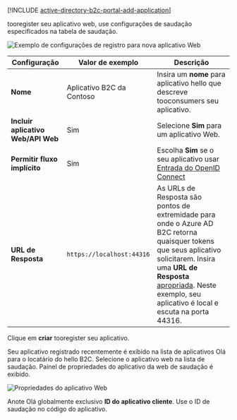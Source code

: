 [!INCLUDE [active-directory-b2c-portal-add-application](active-directory-b2c-portal-add-application.md)]

tooregister seu aplicativo web, use configurações de saudação especificados na tabela de saudação.

![Exemplo de configurações de registro para nova aplicativo Web](./media/active-directory-b2c-register-web-app/b2c-new-app-settings.png)

| Configuração      | Valor de exemplo  | Descrição                                        |
| ------------ | ------- | -------------------------------------------------- |
| **Nome** | Aplicativo B2C da Contoso | Insira um **nome** para aplicativo hello que descreve tooconsumers seu aplicativo. | 
| **Incluir aplicativo Web/API Web** | Sim | Selecione **Sim** para um aplicativo Web. |
| **Permitir fluxo implícito** | Sim | Escolha **Sim** se o seu aplicativo usar [Entrada do OpenID Connect](../articles/active-directory-b2c/active-directory-b2c-reference-oidc.md) |
| **URL de Resposta** | `https://localhost:44316` | As URLs de Resposta são pontos de extremidade para onde o Azure AD B2C retorna quaisquer tokens que seus aplicativo solicitarem. Insira uma **URL de Resposta** [apropriada](../articles/active-directory-b2c/active-directory-b2c-app-registration.md#choosing-a-web-app-or-api-reply-url). Neste exemplo, seu aplicativo é local e escuta na porta 44316. |

Clique em **criar** tooregister seu aplicativo.

Seu aplicativo registrado recentemente é exibido na lista de aplicativos Olá para o locatário do hello B2C. Selecione o aplicativo web na lista de saudação. Painel de propriedades do aplicativo da web de saudação é exibido.

![Propriedades do aplicativo Web](./media/active-directory-b2c-register-web-app/b2c-web-app-properties.png)

Anote Olá globalmente exclusivo **ID do aplicativo cliente**. Use o ID de saudação no código do aplicativo.
